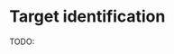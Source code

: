 # Target identification

TODO:

<!-- REFERENCES -->

[^kumar2022drug]: Chapter 8 of Kumar, T. D. A. (2022). *Drug design: A conceptual overview*. CRC Press. DOI: [10.1201/9781003298755](https://doi.org/10.1201/9781003298755)
[^renaud2020structural]: Chapter 7 of Renaud, J.-P. (Eds.). (2020). *Structural biology in drug discovery: Methods, techniques, and practices*. John Wiley & Sons.
[^stromgaard2017textbook]: Chapters 1 and 8 of Strømgaard, K., Krogsgaard-Larsen, P., Madsen, U. (2017). *Textbook of drug design and discovery*. CRC Press.
